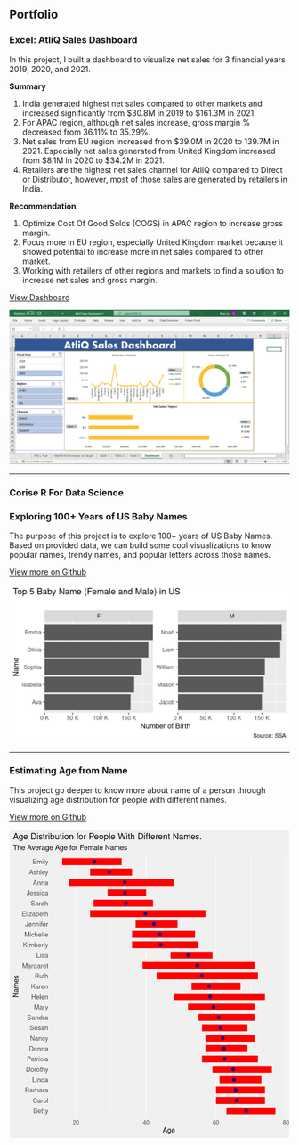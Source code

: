 ## Portfolio

### Excel: AtliQ Sales Dashboard

In this project, I built a dashboard to visualize net sales for 3 financial years 2019, 2020, and 2021. 

**Summary**

1. India generated highest net sales compared to other markets and increased significantly from $30.8M in 2019 to $161.3M in 2021.
2. For APAC region, although net sales increase, gross margin % decreased from 36.11% to 35.29%.
3. Net sales from EU region increased from $39.0M in 2020 to 139.7M in 2021. Especially net sales generated from United Kingdom increased from $8.1M in 2020 to $34.2M in 2021.
4. Retailers are the highest net sales channel for AtliQ compared to Direct or Distributor, however, most of those sales are generated by retailers in India.

**Recommendation**

1. Optimize Cost Of Good Solds (COGS) in APAC region to increase gross margin.
2. Focus more in EU region, especially United Kingdom market because it showed potential to increase more in net sales compared to other market.
3. Working with retailers of other regions and markets to find a solution to increase net sales and gross margin.

[View Dashboard](https://www.loom.com/share/2da1b93c71d94ae6acb57a79670b9886)

<img src="images/atliq-dashboard.png?raw=true"/>

---

### Corise R For Data Science 

### Exploring 100+ Years of US Baby Names

The purpose of this project is to explore 100+ years of US Baby Names. Based on provided data, we can build some cool visualizations to know popular names, trendy names, and popular letters across those names. 

[View more on Github](https://github.com/ryanleonduty/corise-r-for-ds/blob/main/projects/project-01/project-01-explore-babynames.md)

<img src="images/question-1-visualize-1.png?raw=true"/>

---
### Estimating Age from Name

This project go deeper to know more about name of a person through visualizing age distribution for people with different names.

[View more on Github](https://github.com/ryanleonduty/corise-r-for-ds/blob/main/projects/project-02/project-02-estimate-age-from-name.md)

<img src="images/plot-tbl-names-extended-age-1.png?raw=true"/>
